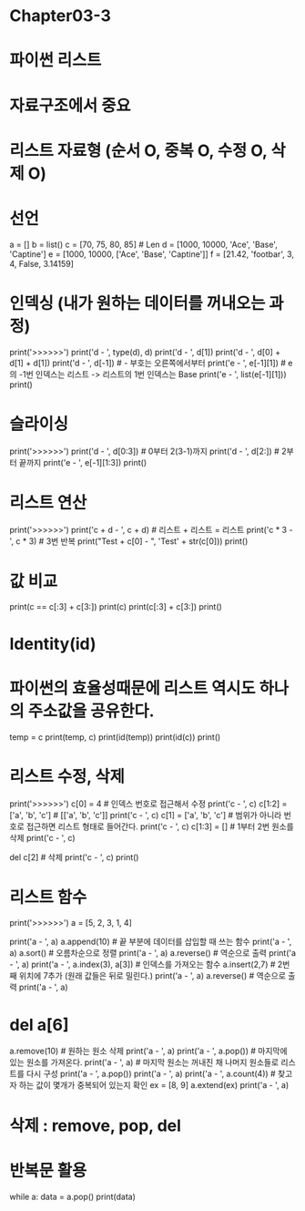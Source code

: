 # Chapter03-3
# 파이썬 리스트
# 자료구조에서 중요
# 리스트 자료형 (순서 O, 중복 O, 수정 O, 삭제 O)

# 선언
a = []
b = list()
c = [70, 75, 80, 85] # Len
d = [1000, 10000, 'Ace', 'Base', 'Captine']
e = [1000, 10000, ['Ace', 'Base', 'Captine']]
f = [21.42, 'footbar', 3, 4, False, 3.14159]

# 인덱싱 (내가 원하는 데이터를 꺼내오는 과정)
print('>>>>>>')
print('d - ', type(d), d)
print('d - ', d[1])
print('d - ', d[0] + d[1] + d[1])
print('d - ', d[-1]) # - 부호는 오른쪽에서부터
print('e - ', e[-1][1]) # e의 -1번 인덱스는 리스트 -> 리스트의 1번 인덱스는 Base
print('e - ', list(e[-1][1]))
print()

# 슬라이싱
print('>>>>>>')
print('d - ', d[0:3]) # 0부터 2(3-1)까지
print('d - ', d[2:]) # 2부터 끝까지
print('e - ', e[-1][1:3])
print()

# 리스트 연산
print('>>>>>>')
print('c + d - ', c + d) # 리스트 + 리스트 = 리스트
print('c * 3 - ', c * 3) # 3번 반복
print("Test + c[0] - ", 'Test' + str(c[0]))
print()

# 값 비교
print(c == c[:3] + c[3:])
print(c)
print(c[:3] + c[3:])
print()

# Identity(id)
# 파이썬의 효율성때문에 리스트 역시도 하나의 주소값을 공유한다.
temp = c
print(temp, c)
print(id(temp))
print(id(c))
print()

# 리스트 수정, 삭제
print('>>>>>>')
c[0] = 4 # 인덱스 번호로 접근해서 수정
print('c - ', c)
c[1:2] = ['a', 'b', 'c'] # [['a', 'b', 'c']]
print('c - ', c)
c[1] = ['a', 'b', 'c'] # 범위가 아니라 번호로 접근하면 리스트 형태로 들어간다.
print('c - ', c)
c[1:3] = [] # 1부터 2번 원소를 삭제
print('c - ', c)

del c[2] # 삭제
print('c - ', c)
print()

# 리스트 함수
print('>>>>>>')
a = [5, 2, 3, 1, 4]

print('a - ', a)
a.append(10) # 끝 부분에 데이터를 삽입할 때 쓰는 함수
print('a - ', a)
a.sort() # 오름차순으로 정렬
print('a - ', a)
a.reverse() # 역순으로 출력
print('a - ', a)
print('a - ', a.index(3), a[3]) # 인덱스를 가져오는 함수
a.insert(2,7) # 2번째 위치에 7추가 (원래 값들은 뒤로 밀린다.)
print('a - ', a)
a.reverse() # 역순으로 출력
print('a - ', a)
# del a[6]
a.remove(10) # 원하는 원소 삭제
print('a - ', a)
print('a - ', a.pop()) # 마지막에 있는 원소를 가져온다.
print('a - ', a) # 마지막 원소는 꺼내진 채 나머지 원소들로 리스트를 다시 구성
print('a - ', a.pop()) 
print('a - ', a) 
print('a - ', a.count(4)) # 찾고자 하는 값이 몇개가 중복되어 있는지 확인 
ex = [8, 9]
a.extend(ex)
print('a - ', a)

# 삭제 : remove, pop, del

# 반복문 활용
while a:
    data = a.pop()
    print(data)